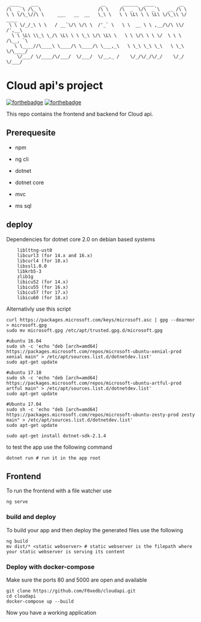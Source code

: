 ```
 ____    ___                       __      ______  ____         __             
/\  _`\ /\_ \                     /\ \    /\  _  \/\  _`\   __ /\ \            
\ \ \/\_\//\ \     ___   __  __   \_\ \   \ \ \L\ \ \ \L\ \/\_\\ \/      ____  
 \ \ \/_/_\ \ \   / __`\/\ \/\ \  /'_` \   \ \  __ \ \ ,__/\/\ \\/      /',__\ 
  \ \ \L\ \\_\ \_/\ \L\ \ \ \_\ \/\ \L\ \   \ \ \/\ \ \ \/  \ \ \      /\__, `\
   \ \____//\____\ \____/\ \____/\ \___,_\   \ \_\ \_\ \_\   \ \_\     \/\____/
    \/___/ \/____/\/___/  \/___/  \/__,_ /    \/_/\/_/\/_/    \/_/      \/___/ 

```

# Cloud api's project

[![forthebadge](https://forthebadge.com/images/badges/built-with-love.svg)](https://forthebadge.com)
[![forthebadge](https://forthebadge.com/images/badges/powered-by-electricity.svg)](https://forthebadge.com)

This repo contains the frontend and backend for Cloud api.

## Prerequesite

- npm

- ng cli

- dotnet

- dotnet core

- mvc

- ms sql

  

## deploy

Dependencies for dotnet core 2.0 on debian based systems

```
    liblttng-ust0
    libcurl3 (for 14.x and 16.x)
    libcurl4 (for 18.x)
    libssl1.0.0
    libkrb5-3
    zlib1g
    libicu52 (for 14.x)
    libicu55 (for 16.x)
    libicu57 (for 17.x)
    libicu60 (for 18.x)
```

Alternativly use this script

```
curl https://packages.microsoft.com/keys/microsoft.asc | gpg --dearmor > microsoft.gpg
sudo mv microsoft.gpg /etc/apt/trusted.gpg.d/microsoft.gpg

#ubuntu 16.04
sudo sh -c 'echo "deb [arch=amd64] https://packages.microsoft.com/repos/microsoft-ubuntu-xenial-prod xenial main" > /etc/apt/sources.list.d/dotnetdev.list'
sudo apt-get update

#ubuntu 17.10
sudo sh -c 'echo "deb [arch=amd64] https://packages.microsoft.com/repos/microsoft-ubuntu-artful-prod artful main" > /etc/apt/sources.list.d/dotnetdev.list'
sudo apt-get update
 
#Ubuntu 17.04
sudo sh -c 'echo "deb [arch=amd64] https://packages.microsoft.com/repos/microsoft-ubuntu-zesty-prod zesty main" > /etc/apt/sources.list.d/dotnetdev.list'
sudo apt-get update

sudo apt-get install dotnet-sdk-2.1.4
```



to test the app use the following command

```
dotnet run # run it in the app root
```



## Frontend

To run the frontend with a file watcher use

```
ng serve
```



### build and deploy

To build your app and then deploy the generated files use the following

```
ng build
mv dist/* <static webserver> # static webserver is the filepath where your static webserver is serving its content
```

### Deploy with docker-compose
Make sure the ports 80 and 5000 are open and available

```
git clone https://github.com/F0xedb/cloudapi.git
cd cloudapi
docker-compose up --build
```
Now you have a working application

